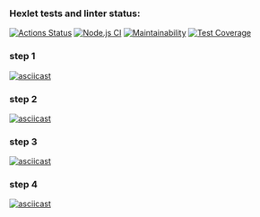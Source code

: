 ### Hexlet tests and linter status:
[![Actions Status](https://github.com/skhrv/frontent-testing-react-project-lvl1/workflows/hexlet-check/badge.svg)](https://github.com/skhrv/frontent-testing-react-project-lvl1/actions) [![Node.js CI](https://github.com/skhrv/frontent-testing-react-project-lvl1/actions/workflows/main.yml/badge.svg)](https://github.com/skhrv/frontent-testing-react-project-lvl1/actions/workflows/main.yml) [![Maintainability](https://api.codeclimate.com/v1/badges/c4e10fd645122c857b2e/maintainability)](https://codeclimate.com/github/skhrv/frontent-testing-react-project-lvl1/maintainability) [![Test Coverage](https://api.codeclimate.com/v1/badges/c4e10fd645122c857b2e/test_coverage)](https://codeclimate.com/github/skhrv/frontent-testing-react-project-lvl1/test_coverage)

### step 1
[![asciicast](https://asciinema.org/a/0lDJxhgUOW7bZo9C0ZmXtCYHN.svg)](https://asciinema.org/a/0lDJxhgUOW7bZo9C0ZmXtCYHN)


### step 2
[![asciicast](https://asciinema.org/a/vyIUPeBD8HKtwPYS08X1iPHEL.svg)](https://asciinema.org/a/vyIUPeBD8HKtwPYS08X1iPHEL)


### step 3
[![asciicast](https://asciinema.org/a/NLMyZtwTcA8CfOtg4IlJkAZpE.svg)](https://asciinema.org/a/NLMyZtwTcA8CfOtg4IlJkAZpE)

### step 4
[![asciicast](https://asciinema.org/a/cguYMIV5zi4Di1FxzkVx91uzv.svg)](https://asciinema.org/a/cguYMIV5zi4Di1FxzkVx91uzv)